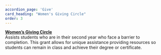 ```yaml
---
accordion_page: 'Give'
card_heading: "Women's Giving Circle"
order: 3
---
```


<p><strong><a href="../give/womens-giving-circle/">Women&rsquo;s Giving Circle</a></strong><br />Assists students who are in their second year who face a barrier to completion. This grant allows for unique assistance providing resources so students can remain in class and achieve their degree or certificate.</p>
